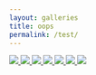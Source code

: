 ```yaml
---
layout: galleries
title: oops
permalink: /test/
---
```

<!DOCTYPE html>
<html lang="en">
    <head>
        <meta charset="utf-8" />
        <title>Flexbin &mdash; Flexible &amp; Pure CSS Gallery Layout Like Google Images and 500px.com</title>
        <meta name="viewport" content="width:device-width, initial-scale=1" />
        <link href="flexbin.css" type="text/css" rel="stylesheet" media="all" />
        <style>
            body {
                margin: 0;
            }
        </style>
    </head>
    <body>
        <div class="flexbin flexbin-margin">
            <a href="https://unsplash.com/">
                <img src="https://source.unsplash.com/featured/?man" />
            </a>
            <a href="https://unsplash.com/">
                <img src="https://source.unsplash.com/featured/?woman" />
            </a>
            <a href="https://unsplash.com/">
                <img src="https://source.unsplash.com/featured/?design" />
            </a>
            <a href="https://unsplash.com/">
                <img src="https://source.unsplash.com/featured/?sky" />
            </a>
            <a href="https://unsplash.com/">
                <img src="https://source.unsplash.com/featured/?tree" />
            </a>
            <a href="https://unsplash.com/">
                <img src="https://source.unsplash.com/featured/?cat" />
            </a>
            <a href="https://unsplash.com/">
                <img src="https://source.unsplash.com/featured/?dog" />
            </a>
        </div>
    </body>
</html>
